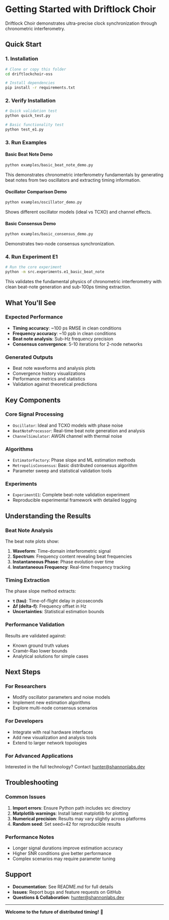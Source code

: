 # Getting Started with Driftlock Choir

Driftlock Choir demonstrates ultra-precise clock synchronization through chronometric interferometry.

## Quick Start

### 1. Installation
```bash
# Clone or copy this folder
cd driftlockchoir-oss

# Install dependencies
pip install -r requirements.txt
```

### 2. Verify Installation
```bash
# Quick validation test
python quick_test.py

# Basic functionality test
python test_e1.py
```

### 3. Run Examples

#### Basic Beat Note Demo
```bash
python examples/basic_beat_note_demo.py
```
This demonstrates chronometric interferometry fundamentals by generating beat notes from two oscillators and extracting timing information.

#### Oscillator Comparison Demo  
```bash
python examples/oscillator_demo.py
```
Shows different oscillator models (ideal vs TCXO) and channel effects.

#### Basic Consensus Demo
```bash
python examples/basic_consensus_demo.py
```
Demonstrates two-node consensus synchronization.

### 4. Run Experiment E1
```bash
# Run the core experiment
python -m src.experiments.e1_basic_beat_note
```

This validates the fundamental physics of chronometric interferometry with clean beat-note generation and sub-100ps timing extraction.

## What You'll See

### Expected Performance
- **Timing accuracy**: ~100 ps RMSE in clean conditions
- **Frequency accuracy**: ~10 ppb in clean conditions  
- **Beat note analysis**: Sub-Hz frequency precision
- **Consensus convergence**: 5-10 iterations for 2-node networks

### Generated Outputs
- Beat note waveforms and analysis plots
- Convergence history visualizations
- Performance metrics and statistics
- Validation against theoretical predictions

## Key Components

### Core Signal Processing
- `Oscillator`: Ideal and TCXO models with phase noise
- `BeatNoteProcessor`: Real-time beat note generation and analysis
- `ChannelSimulator`: AWGN channel with thermal noise

### Algorithms
- `EstimatorFactory`: Phase slope and ML estimation methods
- `MetropolisConsensus`: Basic distributed consensus algorithm
- Parameter sweep and statistical validation tools

### Experiments
- `ExperimentE1`: Complete beat-note validation experiment
- Reproducible experimental framework with detailed logging

## Understanding the Results

### Beat Note Analysis
The beat note plots show:
1. **Waveform**: Time-domain interferometric signal
2. **Spectrum**: Frequency content revealing beat frequencies
3. **Instantaneous Phase**: Phase evolution over time
4. **Instantaneous Frequency**: Real-time frequency tracking

### Timing Extraction
The phase slope method extracts:
- **τ (tau)**: Time-of-flight delay in picoseconds
- **Δf (delta-f)**: Frequency offset in Hz
- **Uncertainties**: Statistical estimation bounds

### Performance Validation
Results are validated against:
- Known ground truth values
- Cramér-Rao lower bounds
- Analytical solutions for simple cases

## Next Steps

### For Researchers
- Modify oscillator parameters and noise models
- Implement new estimation algorithms
- Explore multi-node consensus scenarios

### For Developers  
- Integrate with real hardware interfaces
- Add new visualization and analysis tools
- Extend to larger network topologies

### For Advanced Applications
Interested in the full technology? Contact hunter@shannonlabs.dev

## Troubleshooting

### Common Issues
1. **Import errors**: Ensure Python path includes src directory
2. **Matplotlib warnings**: Install latest matplotlib for plotting
3. **Numerical precision**: Results may vary slightly across platforms
4. **Random seed**: Set seed=42 for reproducible results

### Performance Notes
- Longer signal durations improve estimation accuracy
- Higher SNR conditions give better performance
- Complex scenarios may require parameter tuning

## Support

- **Documentation**: See README.md for full details
- **Issues**: Report bugs and feature requests on GitHub
- **Questions & Collaboration**: hunter@shannonlabs.dev

---

**Welcome to the future of distributed timing!** 🚀